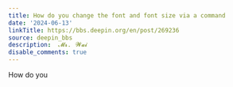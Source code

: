 ```yaml
---
title: How do you change the font and font size via a command
date: '2024-06-13'
linkTitle: https://bbs.deepin.org/en/post/269236
source: deepin_bbs
description:  𝓜𝓻.⠀𝓦𝓪𝓲 
disable_comments: true
---
```

How do you
